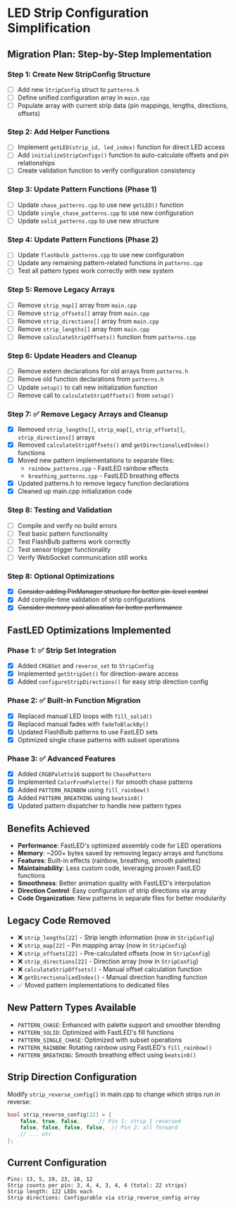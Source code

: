 # LED Strip Configuration Simplification

## Migration Plan: Step-by-Step Implementation

### Step 1: Create New StripConfig Structure
- [ ] Add new `StripConfig` struct to `patterns.h`
- [ ] Define unified configuration array in `main.cpp`
- [ ] Populate array with current strip data (pin mappings, lengths, directions, offsets)

### Step 2: Add Helper Functions
- [ ] Implement `getLED(strip_id, led_index)` function for direct LED access
- [ ] Add `initializeStripConfigs()` function to auto-calculate offsets and pin relationships
- [ ] Create validation function to verify configuration consistency

### Step 3: Update Pattern Functions (Phase 1)
- [ ] Update `chase_patterns.cpp` to use new `getLED()` function
- [ ] Update `single_chase_patterns.cpp` to use new configuration
- [ ] Update `solid_patterns.cpp` to use new structure

### Step 4: Update Pattern Functions (Phase 2)  
- [ ] Update `flashbulb_patterns.cpp` to use new configuration
- [ ] Update any remaining pattern-related functions in `patterns.cpp`
- [ ] Test all pattern types work correctly with new system

### Step 5: Remove Legacy Arrays
- [ ] Remove `strip_map[]` array from `main.cpp`
- [ ] Remove `strip_offsets[]` array from `main.cpp`
- [ ] Remove `strip_directions[]` array from `main.cpp` 
- [ ] Remove `strip_lengths[]` array from `main.cpp`
- [ ] Remove `calculateStripOffsets()` function from `patterns.cpp`

### Step 6: Update Headers and Cleanup
- [ ] Remove extern declarations for old arrays from `patterns.h`
- [ ] Remove old function declarations from `patterns.h`
- [ ] Update `setup()` to call new initialization function
- [ ] Remove call to `calculateStripOffsets()` from `setup()`

### Step 7: ✅ Remove Legacy Arrays and Cleanup
- [x] Removed `strip_lengths[]`, `strip_map[]`, `strip_offsets[]`, `strip_directions[]` arrays
- [x] Removed `calculateStripOffsets()` and `getDirectionalLedIndex()` functions  
- [x] Moved new pattern implementations to separate files:
  - `rainbow_patterns.cpp` - FastLED rainbow effects
  - `breathing_patterns.cpp` - FastLED breathing effects
- [x] Updated patterns.h to remove legacy function declarations
- [x] Cleaned up main.cpp initialization code

### Step 8: Testing and Validation
- [ ] Compile and verify no build errors
- [ ] Test basic pattern functionality  
- [ ] Test FlashBulb patterns work correctly
- [ ] Test sensor trigger functionality
- [ ] Verify WebSocket communication still works

### Step 8: Optional Optimizations  
- [x] ~~Consider adding PinManager structure for better pin-level control~~
- [x] Add compile-time validation of strip configurations
- [x] ~~Consider memory pool allocation for better performance~~

## FastLED Optimizations Implemented

### Phase 1: ✅ Strip Set Integration
- [x] Added `CRGBSet` and `reverse_set` to `StripConfig`
- [x] Implemented `getStripSet()` for direction-aware access
- [x] Added `configureStripDirections()` for easy strip direction config

### Phase 2: ✅ Built-in Function Migration  
- [x] Replaced manual LED loops with `fill_solid()`
- [x] Replaced manual fades with `fadeToBlackBy()`
- [x] Updated FlashBulb patterns to use FastLED sets
- [x] Optimized single chase patterns with subset operations

### Phase 3: ✅ Advanced Features
- [x] Added `CRGBPalette16` support to `ChasePattern`
- [x] Implemented `ColorFromPalette()` for smooth chase patterns
- [x] Added `PATTERN_RAINBOW` using `fill_rainbow()`
- [x] Added `PATTERN_BREATHING` using `beatsin8()`
- [x] Updated pattern dispatcher to handle new pattern types

## Benefits Achieved
- **Performance**: FastLED's optimized assembly code for LED operations
- **Memory**: ~200+ bytes saved by removing legacy arrays and functions
- **Features**: Built-in effects (rainbow, breathing, smooth palettes)
- **Maintainability**: Less custom code, leveraging proven FastLED functions
- **Smoothness**: Better animation quality with FastLED's interpolation
- **Direction Control**: Easy configuration of strip directions via array
- **Code Organization**: New patterns in separate files for better modularity

## Legacy Code Removed
- ❌ `strip_lengths[22]` - Strip length information (now in `StripConfig`)
- ❌ `strip_map[22]` - Pin mapping array (now in `StripConfig`)
- ❌ `strip_offsets[22]` - Pre-calculated offsets (now in `StripConfig`)
- ❌ `strip_directions[22]` - Direction array (now in `StripConfig`)
- ❌ `calculateStripOffsets()` - Manual offset calculation function
- ❌ `getDirectionalLedIndex()` - Manual direction handling function
- ✅ Moved pattern implementations to dedicated files

## New Pattern Types Available
- `PATTERN_CHASE`: Enhanced with palette support and smoother blending
- `PATTERN_SOLID`: Optimized with FastLED's fill functions
- `PATTERN_SINGLE_CHASE`: Optimized with subset operations
- `PATTERN_RAINBOW`: Rotating rainbow using FastLED's `fill_rainbow()`
- `PATTERN_BREATHING`: Smooth breathing effect using `beatsin8()`

## Strip Direction Configuration
Modify `strip_reverse_config[]` in main.cpp to change which strips run in reverse:
```cpp
bool strip_reverse_config[22] = {
    false, true, false,      // Pin 1: strip 1 reversed
    false, false, false, false,  // Pin 2: all forward
    // ... etc
};
```

## Current Configuration
```
Pins: 13, 5, 19, 23, 18, 12
Strip counts per pin: 3, 4, 4, 3, 4, 4 (total: 22 strips)
Strip length: 122 LEDs each
Strip directions: Configurable via strip_reverse_config array
```